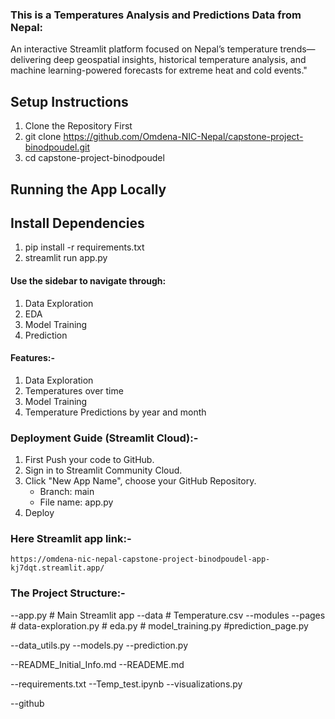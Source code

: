 ### This is a Temperatures Analysis and Predictions Data from Nepal: 
  An interactive Streamlit platform focused on Nepal’s temperature trends—delivering deep geospatial insights, historical temperature analysis, and machine learning-powered forecasts for extreme heat and cold events."
  
## Setup Instructions 
1.  Clone the Repository First
2.  git clone https://github.com/Omdena-NIC-Nepal/capstone-project-binodpoudel.git
3.  cd capstone-project-binodpoudel

## Running the App Locally
## Install Dependencies
1. pip install -r requirements.txt 
2. streamlit run app.py 


#### Use the sidebar to navigate through:
 1. Data Exploration
 2. EDA 
 3. Model Training 
 4. Prediction

#### Features:-
  1. Data Exploration
  2. Temperatures over time
  3. Model Training
  4. Temperature Predictions by year and month
 ### Deployment Guide (Streamlit Cloud):- 
 1. First Push your code to GitHub.
 2. Sign in to Streamlit Community Cloud.
 3. Click "New App Name", choose your GitHub Repository. 
      * Branch: main
      * File name: app.py
1. Deploy   
### Here Streamlit app link:-  
    https://omdena-nic-nepal-capstone-project-binodpoudel-app-kj7dqt.streamlit.app/

### The Project Structure:-
--app.py # Main Streamlit app
--data  # Temperature.csv
--modules 
--pages # data-exploration.py
        # eda.py
        # model_training.py
        #prediction_page.py

--data_utils.py
--models.py
--prediction.py


--README_Initial_Info.md
--READEME.md

--requirements.txt
--Temp_test.ipynb
--visualizations.py


--github
